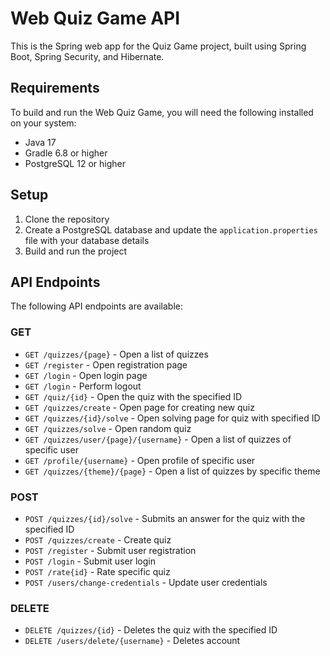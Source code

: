 # Web Quiz Game API
This is the Spring web app for the Quiz Game project, built using Spring Boot, Spring Security, and Hibernate.

## Requirements
To build and run the Web Quiz Game, you will need the following installed on your system:

- Java 17
- Gradle 6.8 or higher
- PostgreSQL 12 or higher

## Setup

1. Clone the repository
2. Create a PostgreSQL database and update the `application.properties` file with your database details
3. Build and run the project

## API Endpoints

The following API endpoints are available:
### GET
- `GET /quizzes/{page}` - Open a list of quizzes
- `GET /register` - Open registration page
- `GET /login` - Open login page
- `GET /login` - Perform logout
- `GET /quiz/{id}` - Open the quiz with the specified ID
- `GET /quizzes/create` - Open page for creating new quiz
- `GET /quizzes/{id}/solve` - Open solving page for quiz with specified ID
- `GET /quizzes/solve` - Open random quiz
- `GET /quizzes/user/{page}/{username}` - Open a list of quizzes of specific user
- `GET /profile/{username}` - Open profile of specific user
- `GET /quizzes/{theme}/{page}` - Open a list of quizzes by specific theme

### POST
- `POST /quizzes/{id}/solve` - Submits an answer for the quiz with the specified ID
- `POST /quizzes/create` - Create quiz
- `POST /register` - Submit user registration
- `POST /login` - Submit user login
- `POST /rate{id}` - Rate specific quiz
- `POST /users/change-credentials` - Update user credentials

### DELETE
- `DELETE /quizzes/{id}` - Deletes the quiz with the specified ID
- `DELETE /users/delete/{username}` - Deletes account

